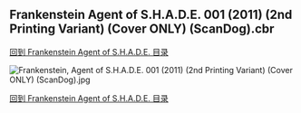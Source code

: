 ## Frankenstein Agent of S.H.A.D.E. 001 (2011) (2nd Printing Variant) (Cover ONLY) (ScanDog).cbr


[回到 Frankenstein Agent of S.H.A.D.E. 目录](https://github.com/alicewish/markdown/blob/master/series/Frankenstein-Agent-of-S-H-A-D-E.md)


![Frankenstein, Agent of S.H.A.D.E. 001 (2011) (2nd Printing Variant) (Cover ONLY) (ScanDog).jpg](https://wx1.sinaimg.cn/large/6a9fdecagy1fq3395t68lj20zk1ih1kx.jpg)

[回到 Frankenstein Agent of S.H.A.D.E. 目录](https://github.com/alicewish/markdown/blob/master/series/Frankenstein-Agent-of-S-H-A-D-E.md)

